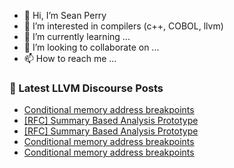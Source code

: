 - 👋 Hi, I’m Sean Perry
- 👀 I’m interested in compilers (c++, COBOL, llvm)
- 🌱 I’m currently learning ...
- 💞️ I’m looking to collaborate on ...
- 📫 How to reach me ...

<!---
s66perry/s66perry is a ✨ special ✨ repository because its `README.md` (this file) appears on your GitHub profile.
You can click the Preview link to take a look at your changes.
--->
### 📕 Latest LLVM Discourse Posts

<!-- DISCOURSE-LLVM:START -->
- [Conditional memory address breakpoints](https://discourse.llvm.org/t/conditional-memory-address-breakpoints/85947#post_3)
- [[RFC] Summary Based Analysis Prototype](https://discourse.llvm.org/t/rfc-summary-based-analysis-prototype/85945#post_6)
- [[RFC] Summary Based Analysis Prototype](https://discourse.llvm.org/t/rfc-summary-based-analysis-prototype/85945#post_5)
- [Conditional memory address breakpoints](https://discourse.llvm.org/t/conditional-memory-address-breakpoints/85947#post_2)
- [Conditional memory address breakpoints](https://discourse.llvm.org/t/conditional-memory-address-breakpoints/85947#post_1)
<!-- DISCOURSE-LLVM:END -->
